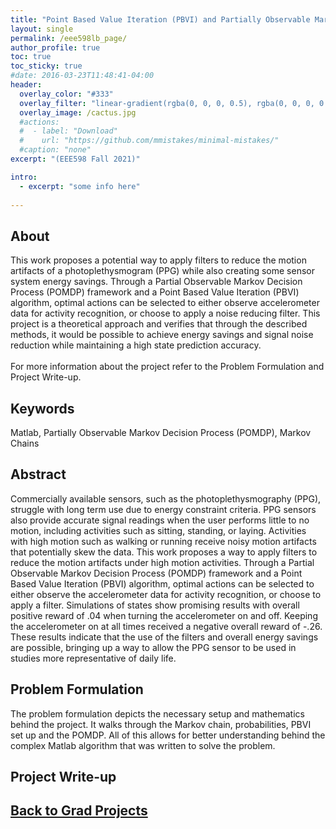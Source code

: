 ```yaml
---
title: "Point Based Value Iteration (PBVI) and Partially Observable Markov Decision Process (POMDP) for Motion Artifact and Sensor System Energy Savings"
layout: single
permalink: /eee598lb_page/
author_profile: true
toc: true
toc_sticky: true
#date: 2016-03-23T11:48:41-04:00
header:
  overlay_color: "#333"
  overlay_filter: "linear-gradient(rgba(0, 0, 0, 0.5), rgba(0, 0, 0, 0.5))"
  overlay_image: /cactus.jpg
  #actions:
  #  - label: "Download"
  #    url: "https://github.com/mmistakes/minimal-mistakes/"
  #caption: "none"
excerpt: "(EEE598 Fall 2021)"

intro: 
  - excerpt: "some info here"   
   
---
```


## About
This work proposes a potential way to apply filters to reduce the motion artifacts of a photoplethysmogram (PPG) while also creating some sensor system energy savings. Through a Partial Observable Markov Decision Process (POMDP) framework and a Point Based Value Iteration (PBVI) algorithm, optimal actions can be selected to either observe accelerometer data for activity recognition, or choose to apply a noise reducing filter. This project is a theoretical approach and verifies that through the described methods, it would be possible to achieve energy savings and signal noise reduction while maintaining a high state prediction accuracy.<br> <br>
For more information about the project refer to the Problem Formulation and Project Write-up. 

## Keywords
Matlab, Partially Observable Markov Decision Process (POMDP), Markov Chains

## Abstract
Commercially available sensors, such as the photoplethysmography (PPG), struggle with long term use due to energy constraint criteria. PPG sensors also provide accurate signal readings when the user performs little to no motion, including activities such as sitting, standing, or laying. Activities
with high motion such as walking or running receive noisy motion artifacts that potentially skew the data. This work proposes a way to apply filters to reduce the motion artifacts under high motion activities. Through a Partial Observable Markov Decision Process (POMDP) framework and a Point Based Value Iteration (PBVI) algorithm, optimal actions can be selected to either observe the accelerometer data for activity recognition, or choose to apply a filter. Simulations of states show promising results with overall positive reward of .04 when turning the accelerometer on and off. Keeping the accelerometer on at all times received a negative overall reward of -.26. These results indicate that the use of the filters and overall energy savings are possible, bringing up a way to allow the PPG sensor to be used in studies more representative of daily life.

## Problem Formulation
The problem formulation depicts the necessary setup and mathematics behind the project. It walks through the Markov chain, probabilities, PBVI set up and the POMDP. All of this allows for better understanding behind the complex Matlab algorithm that was written to solve the problem.
<object data="{{ site.url }}{{ site.baseurl }}/_pages/graduate/EEE598LB/Projectsetupformulation.pdf" width="1000" height="1000" type='application/pdf'></object>

## Project Write-up
<object data="{{ site.url }}{{ site.baseurl }}/_pages/graduate/EEE598LB/EEE598_FinalProject_POMDP.pdf" width="1000" height="1000" type='application/pdf'></object>

## [Back to Grad Projects](/grad_projects/)
